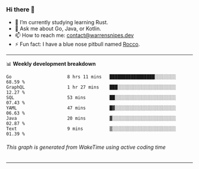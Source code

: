 ### Hi there 👋

- 🌱 I’m currently studying learning Rust.
- 💬 Ask me about Go, Java, or Kotlin.
- 📫 How to reach me: contact@warrensnipes.dev
- ⚡ Fun fact: I have a blue nose pitbull named [Rocco](https://i.imgur.com/iLsSCKu.jpg).

-------

📊 **Weekly development breakdown**
<!--START_SECTION:waka-->

```text
Go                     8 hrs 11 mins   █████████████████░░░░░░░░   68.59 %
GraphQL                1 hr 27 mins    ███░░░░░░░░░░░░░░░░░░░░░░   12.27 %
SQL                    53 mins         ██░░░░░░░░░░░░░░░░░░░░░░░   07.43 %
YAML                   47 mins         █▓░░░░░░░░░░░░░░░░░░░░░░░   06.63 %
Java                   20 mins         ▓░░░░░░░░░░░░░░░░░░░░░░░░   02.87 %
Text                   9 mins          ▒░░░░░░░░░░░░░░░░░░░░░░░░   01.39 %
```

<!--END_SECTION:waka-->
###### *This graph is generated from WakeTime using active coding time*
-------
